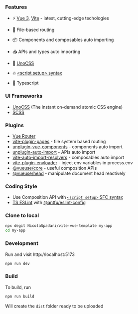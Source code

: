 ### Features

- ⚡️ [Vue 3](https://github.com/vuejs/vue-next), [Vite](https://github.com/vitejs/vite) - latest, cutting-edge techologies

- 📂 File-based routing

- 📦 Components and composables auto importing

- 📥 APIs and types auto importing

- 🎨 [UnoCSS](https://github.com/unocss/unocss)

- 🔥 [\<script setup\> syntax](https://github.com/vuejs/rfcs/pull/227)

- 🦾 Typescript

### UI Frameworks

- [UnoCSS](https://github.com/unocss/unocss) (The instant on-demand atomic CSS engine)
- [SCSS](https://sass-lang.com/)

### Plugins

- [Vue Router](https://github.com/vuejs/vue-router)
- [vite-plugin-pages](https://github.com/hannoeru/vite-plugin-pages) - file system based routing
- [unplugin-vue-components](https://github.com/antfu/unplugin-vue-components) - components auto import
- [unplugin-auto-import](https://github.com/antfu/unplugin-vue-components) - APIs auto import
- [vite-auto-import-resolvers](https://github.com/dishait/vite-auto-import-resolvers) - composables auto import
- [vite-plugin-envloader](https://github.com/NicolaSpadari/vite-plugin-envloader) - inject env variables in process.env
- [@vueuse/core](https://github.com/antfu/vueuse) - useful composition APIs
- [@vueuse/head](https://github.com/vueuse/head) - manipulate document head reactively

### Coding Style

- Use Composition API with [`<script setup>` SFC syntax](https://github.com/vuejs/rfcs/pull/227)
- [TS ESLint](https://eslint.org/) with [@antfu/eslint-config](https://github.com/antfu/eslint-config)

### Clone to local

```sh
npx degit NicolaSpadari/vite-vue-template my-app
cd my-app
```

### Development

Run and visit http://localhost:5173

```sh
npm run dev
```

### Build

To build, run

```sh
npm run build
```

Will create the `dist` folder ready to be uploaded
